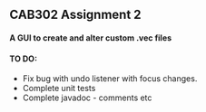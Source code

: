 ## CAB302 Assignment 2

#### A GUI to create and alter custom .vec files

#### TO DO:
* Fix bug with undo listener with focus changes.
* Complete unit tests
* Complete javadoc - comments etc